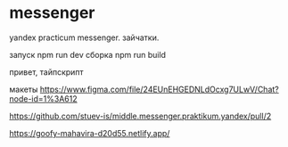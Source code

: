 # messenger
yandex practicum messenger. зайчатки.

запуск npm run dev
сборка npm run build 

привет, тайпскрипт

макеты https://www.figma.com/file/24EUnEHGEDNLdOcxg7ULwV/Chat?node-id=1%3A612

https://github.com/stuev-is/middle.messenger.praktikum.yandex/pull/2

https://goofy-mahavira-d20d55.netlify.app/
